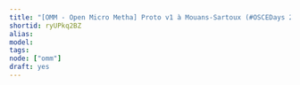 ```yaml
---
title: "[OMM - Open Micro Metha] Proto v1 à Mouans-Sartoux (#OSCEDays 2015)"
shortid: ryUPkq2BZ
alias:
model:
tags:
node: ["omm"]
draft: yes
---
```

